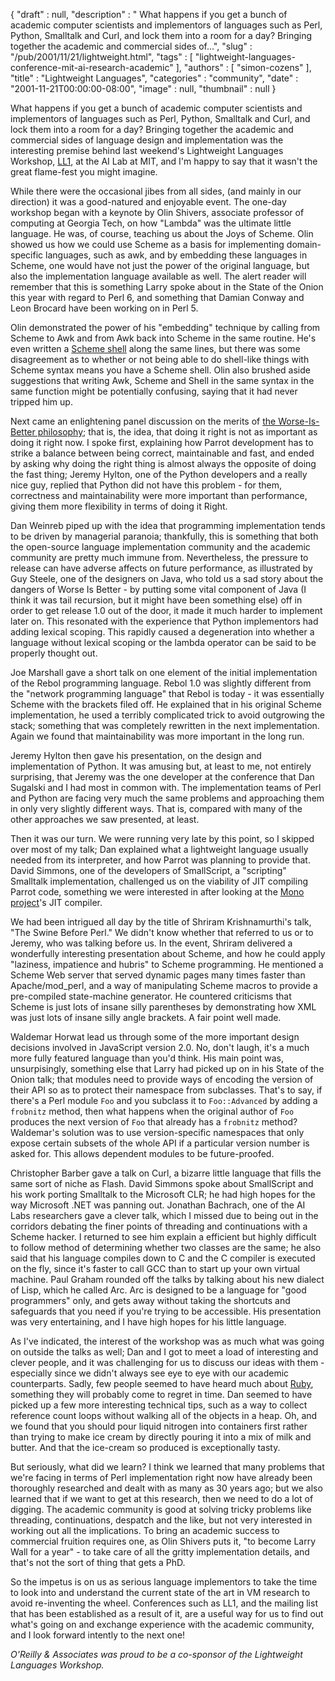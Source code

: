 {
   "draft" : null,
   "description" : " What happens if you get a bunch of academic computer scientists and implementors of languages such as Perl, Python, Smalltalk and Curl, and lock them into a room for a day? Bringing together the academic and commercial sides of...",
   "slug" : "/pub/2001/11/21/lightweight.html",
   "tags" : [
      "lightweight-languages-conference-mit-ai-research-academic"
   ],
   "authors" : [
      "simon-cozens"
   ],
   "title" : "Lightweight Languages",
   "categories" : "community",
   "date" : "2001-11-21T00:00:00-08:00",
   "image" : null,
   "thumbnail" : null
}



What happens if you get a bunch of academic computer scientists and implementors of languages such as Perl, Python, Smalltalk and Curl, and lock them into a room for a day? Bringing together the academic and commercial sides of language design and implementation was the interesting premise behind last weekend's Lightweight Languages Workshop, [LL1](http://ll1.mit.edu), at the AI Lab at MIT, and I'm happy to say that it wasn't the great flame-fest you might imagine.

While there were the occasional jibes from all sides, (and mainly in our direction) it was a good-natured and enjoyable event. The one-day workshop began with a keynote by Olin Shivers, associate professor of computing at Georgia Tech, on how "Lambda" was the ultimate little language. He was, of course, teaching us about the Joys of Scheme. Olin showed us how we could use Scheme as a basis for implementing domain-specific languages, such as awk, and by embedding these languages in Scheme, one would have not just the power of the original language, but also the implementation language available as well. The alert reader will remember that this is something Larry spoke about in the State of the Onion this year with regard to Perl 6, and something that Damian Conway and Leon Brocard have been working on in Perl 5.

Olin demonstrated the power of his "embedding" technique by calling from Scheme to Awk and from Awk back into Scheme in the same routine. He's even written a [Scheme shell](http://www.swiss.ai.mit.edu/ftpdir/scsh) along the same lines, but there was some disagreement as to whether or not being able to do shell-like things with Scheme syntax means you have a Scheme shell. Olin also brushed aside suggestions that writing Awk, Scheme and Shell in the same syntax in the same function might be potentially confusing, saying that it had never tripped him up.

Next came an enlightening panel discussion on the merits of [the Worse-Is-Better philosophy](http://www.dreamsongs.com/WorseIsBetter.html); that is, the idea, that doing it right is not as important as doing it right now. I spoke first, explaining how Parrot development has to strike a balance between being correct, maintainable and fast, and ended by asking why doing the right thing is almost always the opposite of doing the fast thing; Jeremy Hylton, one of the Python developers and a really nice guy, replied that Python did not have this problem - for them, correctness and maintainability were more important than performance, giving them more flexibility in terms of doing it Right.

Dan Weinreb piped up with the idea that programming implementation tends to be driven by managerial paranoia; thankfully, this is something that both the open-source language implementation community and the academic community are pretty much immune from. Nevertheless, the pressure to release can have adverse affects on future performance, as illustrated by Guy Steele, one of the designers on Java, who told us a sad story about the dangers of Worse Is Better - by putting some vital component of Java (I think it was tail recursion, but it might have been something else) off in order to get release 1.0 out of the door, it made it much harder to implement later on. This resonated with the experience that Python implementors had adding lexical scoping. This rapidly caused a degeneration into whether a language without lexical scoping or the lambda operator can be said to be properly thought out.

Joe Marshall gave a short talk on one element of the initial implementation of the Rebol programming language. Rebol 1.0 was slightly different from the "network programming language" that Rebol is today - it was essentially Scheme with the brackets filed off. He explained that in his original Scheme implementation, he used a terribly complicated trick to avoid outgrowing the stack; something that was completely rewritten in the next implementation. Again we found that maintainability was more important in the long run.

Jeremy Hylton then gave his presentation, on the design and implementation of Python. It was amusing but, at least to me, not entirely surprising, that Jeremy was the one developer at the conference that Dan Sugalski and I had most in common with. The implementation teams of Perl and Python are facing very much the same problems and approaching them in only very slightly different ways. That is, compared with many of the other approaches we saw presented, at least.

Then it was our turn. We were running very late by this point, so I skipped over most of my talk; Dan explained what a lightweight language usually needed from its interpreter, and how Parrot was planning to provide that. David Simmons, one of the developers of SmallScript, a "scripting" Smalltalk implementation, challenged us on the viability of JIT compiling Parrot code, something we were interested in after looking at the [Mono project](http://www.go-mono.com)'s JIT compiler.

We had been intrigued all day by the title of Shriram Krishnamurthi's talk, "The Swine Before Perl." We didn't know whether that referred to us or to Jeremy, who was talking before us. In the event, Shriram delivered a wonderfully interesting presentation about Scheme, and how he could apply "laziness, impatience and hubris" to Scheme programming. He mentioned a Scheme Web server that served dynamic pages many times faster than Apache/mod\_perl, and a way of manipulating Scheme macros to provide a pre-compiled state-machine generator. He countered criticisms that Scheme is just lots of insane silly parentheses by demonstrating how XML was just lots of insane silly angle brackets. A fair point well made.

Waldemar Horwat lead us through some of the more important design decisions involved in JavaScript version 2.0. No, don't laugh, it's a much more fully featured language than you'd think. His main point was, unsurpisingly, something else that Larry had picked up on in his State of the Onion talk; that modules need to provide ways of encoding the version of their API so as to protect their namespace from subclasses. That's to say, if there's a Perl module `Foo` and you subclass it to `Foo::Advanced` by adding a `frobnitz` method, then what happens when the original author of `Foo` produces the next version of `Foo` that already has a `frobnitz` method? Waldemar's solution was to use version-specific namespaces that only expose certain subsets of the whole API if a particular version number is asked for. This allows dependent modules to be future-proofed.

Christopher Barber gave a talk on Curl, a bizarre little language that fills the same sort of niche as Flash. David Simmons spoke about SmallScript and his work porting Smalltalk to the Microsoft CLR; he had high hopes for the way Microsoft .NET was panning out. Jonathan Bachrach, one of the AI Labs researchers gave a clever talk, which I missed due to being out in the corridors debating the finer points of threading and continuations with a Scheme hacker. I returned to see him explain a efficient but highly difficult to follow method of determining whether two classes are the same; he also said that his language compiles down to C and the C compiler is executed on the fly, since it's faster to call GCC than to start up your own virtual machine. Paul Graham rounded off the talks by talking about his new dialect of Lisp, which he called Arc. Arc is designed to be a language for "good programmers" only, and gets away without taking the shortcuts and safeguards that you need if you're trying to be accessible. His presentation was very entertaining, and I have high hopes for his little language.

As I've indicated, the interest of the workshop was as much what was going on outside the talks as well; Dan and I got to meet a load of interesting and clever people, and it was challenging for us to discuss our ideas with them - especially since we didn't always see eye to eye with our academic counterparts. Sadly, few people seemed to have heard much about [Ruby](http://www.ruby-lang.org/), something they will probably come to regret in time. Dan seemed to have picked up a few more interesting technical tips, such as a way to collect reference count loops without walking all of the objects in a heap. Oh, and we found that you should pour liquid nitrogen into containers first rather than trying to make ice cream by directly pouring it into a mix of milk and butter. And that the ice-cream so produced is exceptionally tasty.

But seriously, what did we learn? I think we learned that many problems that we're facing in terms of Perl implementation right now have already been thoroughly researched and dealt with as many as 30 years ago; but we also learned that if we want to get at this research, then we need to do a lot of digging. The academic community is good at solving tricky problems like threading, continuations, despatch and the like, but not very interested in working out all the implications. To bring an academic success to commercial fruition requires one, as Olin Shivers puts it, "to become Larry Wall for a year" - to take care of all the gritty implementation details, and that's not the sort of thing that gets a PhD.

So the impetus is on us as serious language implementors to take the time to look into and understand the current state of the art in VM research to avoid re-inventing the wheel. Conferences such as LL1, and the mailing list that has been established as a result of it, are a useful way for us to find out what's going on and exchange experience with the academic community, and I look forward intently to the next one!

*O'Reilly & Associates was proud to be a co-sponsor of the Lightweight Languages Workshop.*
